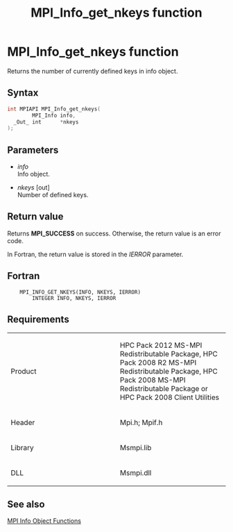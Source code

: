 ﻿---
title: MPI_Info_get_nkeys function
TOCTitle: MPI_Info_get_nkeys function
ms:assetid: a4b7e3c3-24be-494b-987f-970b332b8f94
ms:mtpsurl: https://msdn.microsoft.com/en-us/library/Dn473414(v=VS.85)
ms:contentKeyID: 59360950
ms.date: 03/28/2018
mtps_version: v=VS.85
f1_keywords:
- MPI_INFO_GET_NKEYS
- mpif/MPI_Info_get_nkeys
- mpi/MPI_INFO_GET_NKEYS
dev_langs:
- C++
- C
---

# MPI\_Info\_get\_nkeys function

Returns the number of currently defined keys in info object.

## Syntax

``` c++
int MPIAPI MPI_Info_get_nkeys(
        MPI_Info info,
  _Out_ int      *nkeys
);
```

## Parameters

  - *info*  
    Info object.

  - *nkeys* \[out\]  
    Number of defined keys.

## Return value

Returns **MPI\_SUCCESS** on success. Otherwise, the return value is an error code.

In Fortran, the return value is stored in the *IERROR* parameter.

## Fortran

``` FORTRAN
    MPI_INFO_GET_NKEYS(INFO, NKEYS, IERROR)
        INTEGER INFO, NKEYS, IERROR
```

## Requirements

<table>
<colgroup>
<col style="width: 50%" />
<col style="width: 50%" />
</colgroup>
<tbody>
<tr class="odd">
<td><p>Product</p></td>
<td><p>HPC Pack 2012 MS-MPI Redistributable Package, HPC Pack 2008 R2 MS-MPI Redistributable Package, HPC Pack 2008 MS-MPI Redistributable Package or HPC Pack 2008 Client Utilities</p></td>
</tr>
<tr class="even">
<td><p>Header</p></td>
<td>Mpi.h;
Mpif.h</td>
</tr>
<tr class="odd">
<td><p>Library</p></td>
<td>Msmpi.lib</td>
</tr>
<tr class="even">
<td><p>DLL</p></td>
<td>Msmpi.dll</td>
</tr>
</tbody>
</table>


## See also

[MPI Info Object Functions](mpi-info-object-functions.md)


